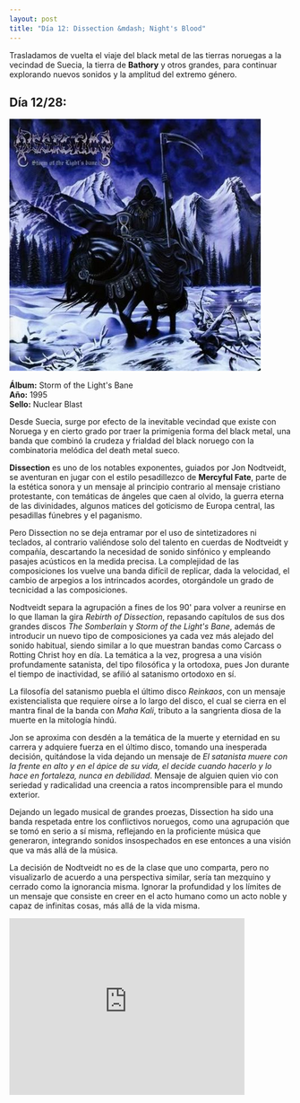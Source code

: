 ```yaml
---
layout: post
title: "Día 12: Dissection &mdash; Night's Blood"
---
```


Trasladamos de vuelta el viaje del black metal de las tierras noruegas a la vecindad de Suecia, la tierra de **Bathory** y otros grandes, para continuar explorando nuevos sonidos y la amplitud del extremo género.

<!-- more -->

## Día 12/28:

![Portada del Álbum](/images/dissection-stormofthelightsbane.jpg)

**Álbum:** Storm of the Light's Bane  
**Año:** 1995  
**Sello:** Nuclear Blast  

Desde Suecia, surge por efecto de la inevitable vecindad que existe con Noruega y en cierto grado por traer la primigenia forma del black metal, una banda que combinó la crudeza y frialdad del black noruego con la combinatoria melódica del death metal sueco.

**Dissection** es uno de los notables exponentes, guiados por Jon Nodtveidt, se aventuran en jugar con el estilo pesadillezco de **Mercyful Fate**, parte de la estética sonora y un mensaje al principio contrario al mensaje cristiano protestante, con temáticas de ángeles que caen al olvido, la guerra eterna de las divinidades, algunos matices del goticismo de Europa central, las pesadillas fúnebres y el paganismo.

Pero Dissection no se deja entramar por el uso de sintetizadores ni teclados, al contrario valiéndose solo del talento en cuerdas de Nodtveidt y compañía, descartando la necesidad de sonido sinfónico y empleando pasajes acústicos en la medida precisa. La complejidad de las composiciones los vuelve una banda difícil de replicar, dada la velocidad, el cambio de arpegios a los intrincados acordes, otorgándole un grado de tecnicidad a las composiciones.

Nodtveidt separa la agrupación a fines de los 90' para volver a reunirse en lo que llaman la gira *Rebirth of Dissection*, repasando capítulos de sus dos grandes discos *The Somberlain* y *Storm of the Light's Bane*, además de introducir un nuevo tipo de composiciones ya cada vez más alejado del sonido habitual, siendo similar a lo que muestran bandas como Carcass o Rotting Christ hoy en día. La temática a la vez, progresa a una visión profundamente satanista, del tipo filosófica y la ortodoxa, pues Jon durante el tiempo de inactividad, se afilió al satanismo ortodoxo en sí.

La filosofía del satanismo puebla el último disco *Reinkaos*, con un mensaje existencialista que requiere oírse a lo largo del disco, el cual se cierra en el mantra final de la banda con *Maha Kali*, tributo a la sangrienta diosa de la muerte en la mitología hindú.

Jon se aproxima con desdén a la temática de la muerte y eternidad en su carrera y adquiere fuerza en el último disco, tomando una inesperada decisión, quitándose la vida dejando un mensaje de *El satanista muere con la frente en alto y en el ápice de su vida, el decide cuando hacerlo y lo hace en fortaleza, nunca en debilidad*. Mensaje de alguien quien vio con seriedad y radicalidad una creencia a ratos incomprensible para el mundo exterior.

Dejando un legado musical de grandes proezas, Dissection ha sido una banda respetada entre los conflictivos noruegos, como una agrupación que se tomó en serio a sí misma, reflejando en la proficiente música que generaron, integrando sonidos insospechados en ese entonces a una visión que va más allá de la música.

La decisión de Nodtveidt no es de la clase que uno comparta, pero no visualizarlo de acuerdo a una perspectiva similar, sería tan mezquino y cerrado como la ignorancia misma. Ignorar la profundidad y los límites de un mensaje que consiste en creer en el acto humano como un acto noble y capaz de infinitas cosas, más allá de la vida misma.

<iframe width="420" height="315" src="https://www.youtube.com/embed/8c3L0bqUnao" frameborder="0" allowfullscreen></iframe>